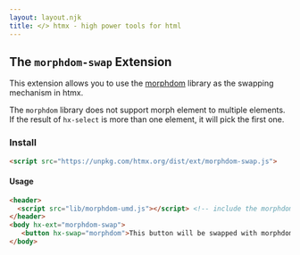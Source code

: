 ```yaml
---
layout: layout.njk
title: </> htmx - high power tools for html
---
```


## The `morphdom-swap` Extension

This extension allows you to use the [morphdom](https://github.com/patrick-steele-idem/morphdom) library as the
swapping mechanism in htmx.

The `morphdom` library does not support morph element to multiple elements. If the result of `hx-select` is more than one element, it will pick the first one.

### Install

```html
<script src="https://unpkg.com/htmx.org/dist/ext/morphdom-swap.js">
```

#### Usage

```html
<header>
  <script src="lib/morphdom-umd.js"></script> <!-- include the morphdom library -->
</header>
<body hx-ext="morphdom-swap">
   <button hx-swap="morphdom">This button will be swapped with morphdom!</button>
</body>
```

